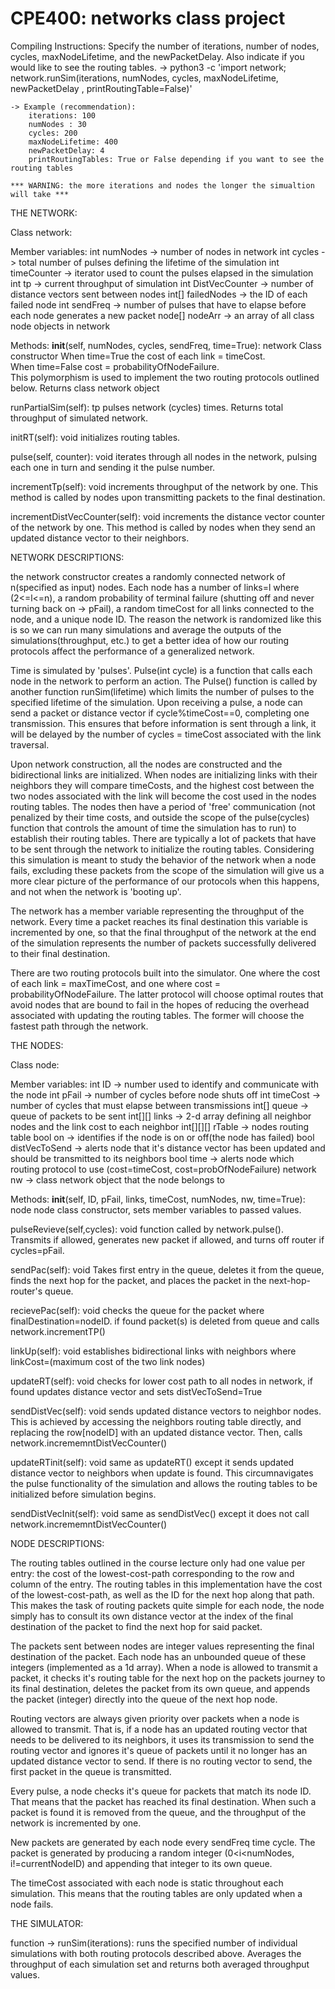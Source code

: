 # CPE400: networks class project 

Compiling Instructions:
Specify the number of iterations, number of nodes, cycles, maxNodeLifetime, and the newPacketDelay. Also indicate if you would like to see the routing tables.
 -> python3 -c 'import network; network.runSim(iterations, numNodes, cycles, maxNodeLifetime, newPacketDelay , printRoutingTable=False)'

    -> Example (recommendation):
        iterations: 100
        numNodes : 30
        cycles: 200
        maxNodeLifetime: 400
        newPacketDelay: 4
        printRoutingTables: True or False depending if you want to see the routing tables

    *** WARNING: the more iterations and nodes the longer the simualtion will take ***

THE NETWORK:

Class network:

Member variables:
int numNodes -> number of nodes in network
int cycles -> total number of pulses defining the lifetime of the simulation
int timeCounter -> iterator used to count the pulses elapsed in the simulation
int tp -> current throughput of simulation
int DistVecCounter -> number of distance vectors sent between nodes
int[] failedNodes -> the ID of each failed node 
int sendFreq -> number of pulses that have to elapse before each node generates a new packet
node[] nodeArr -> an array of all class node objects in network 

Methods:
__init__(self, numNodes, cycles, sendFreq, time=True): network
Class constructor
When time=True the cost of each link = timeCost.  
When time=False cost = probabilityOfNodeFailure.  
This polymorphism is used to implement the two routing protocols outlined below. 
Returns class network object
 
runPartialSim(self): tp
pulses network (cycles) times.
Returns total throughput of simulated network.
 
initRT(self): void
initializes routing tables.

pulse(self, counter): void
iterates through all nodes in the network, pulsing each one in turn and sending it the pulse number. 

incrementTp(self): void
increments throughput of the network by one.  This method is called by nodes upon transmitting packets to the final destination. 

incrementDistVecCounter(self): void
increments the distance vector counter of the network by one.  This method is called by nodes when they send an updated distance vector to their neighbors.




NETWORK DESCRIPTIONS:

the network constructor creates a randomly connected network of n(specified as input) nodes. Each node has a number of links=l where (2<=l<=n), a random probability of terminal failure (shutting off and never turning back on -> pFail), a random timeCost for all links connected to the node, and a unique node ID.  The reason the network is randomized like this is so we can run many simulations and average the outputs of the simulations(throughput, etc.) to get a better idea of how our routing protocols affect the performance of a generalized network. 

Time is simulated by 'pulses'.  Pulse(int cycle) is a function that calls each node in the network to perform an action.  The Pulse() function is called by another function runSim(lifetime) which limits the number of pulses to the specified lifetime of the simulation.  Upon receiving a pulse, a node can send a packet or distance vector if cycle%timeCost==0, completing one transmission. This ensures that before information is sent through a link, it will be delayed by the number of cycles = timeCost associated with the link traversal.  

Upon network construction, all the nodes are constructed and the bidirectional links are initialized.  When nodes are initializing links with their neighbors they will compare timeCosts, and the highest cost between the two nodes associated with the link will become the cost used in the nodes routing tables.  The nodes then have a period of 'free' communication (not penalized by their time costs, and outside the scope of the pulse(cycles) function that controls the amount of time the simulation has to run) to establish their routing tables.  There are typically a lot of packets that have to be sent through the network to initialize the routing tables.  Considering this simulation is meant to study the behavior of the network when a node fails, excluding these packets from the scope of the simulation will give us a more clear picture of the performance of our protocols when this happens, and not when the network is 'booting up'. 

The network has a member variable representing the throughput of the network.  Every time a packet reaches its final destination this variable is incremented by one, so that the final throughput of the network at the end of the simulation represents the number of packets successfully delivered to their final destination. 

There are two routing protocols built into the simulator.  One where the cost of each link = maxTimeCost, and one where cost = probabilityOfNodeFailure. The latter protocol will choose optimal routes that avoid nodes that are bound to fail in the hopes of reducing the overhead associated with updating the routing tables.  The former will choose the fastest path through the network. 

THE NODES:

Class node:

Member variables:
int ID -> number used to identify and communicate with the node
int pFail -> number of cycles before node shuts off
int timeCost -> number of cycles that must elapse between transmissions
int[] queue -> queue of packets to be sent
int[][] links -> 2-d array defining all neighbor nodes and the link cost to each neighbor
int[][][] rTable -> nodes routing table 
bool on -> identifies if the node is on or off(the node has failed)
bool distVecToSend -> alerts node that it's distance vector has been updated and should be transmitted to its neighbors 
bool time -> alerts node which routing protocol to use (cost=timeCost, cost=probOfNodeFailure)
network nw -> class network object that the node belongs to

Methods:
__init__(self, ID, pFail, links, timeCost, numNodes, nw, time=True): node 
node class constructor, sets member variables to passed values.

pulseRevieve(self,cycles): void
function called by network.pulse().  Transmits if allowed, generates new packet if allowed, and turns off router if cycles=pFail.  

sendPac(self): void
Takes first entry in the queue, deletes it from the queue, finds the next hop for the packet, and places the packet in the next-hop-router's queue. 

recievePac(self): void
checks the queue for the packet where finalDestination=nodeID.  if found packet(s) is deleted from queue and calls network.incrementTP()

linkUp(self): void
establishes bidirectional links with neighbors where linkCost=(maximum cost of the two link nodes)

updateRT(self): void
checks for lower cost path to all nodes in network, if found updates distance vector and sets distVecToSend=True

sendDistVec(self): void
sends updated distance vectors to neighbor nodes. This is achieved by accessing the neighbors routing table directly, and replacing the row[nodeID] with an updated distance vector. Then, calls network.incrememntDistVecCounter()

updateRTinit(self): void
same as updateRT() except it sends updated distance vector to neighbors when update is found.  This circumnavigates the pulse functionality of the simulation and allows the routing tables to be initialized before simulation begins. 

sendDistVecInit(self): void
same as sendDistVec() except it does not call network.incrememntDistVecCounter()



NODE DESCRIPTIONS:

The routing tables outlined in the course lecture only had one value per entry: the cost of the lowest-cost-path corresponding to the row and column of the entry.  The routing tables in this implementation have the cost of the lowest-cost-path, as well as the ID for the next hop along that path.  This makes the task of routing packets quite simple for each node, the node simply has to consult its own distance vector at the index of the final destination of the packet to find the next hop for said packet. 

The packets sent between nodes are integer values representing the final destination of the packet.  Each node has an unbounded queue of these integers (implemented as a 1d array).  When a node is allowed to transmit a packet, it checks it's routing table for the next hop on the packets journey to its final destination, deletes the packet from its own queue, and appends the packet (integer) directly into the queue of the next hop node. 

Routing vectors are always given priority over packets when a node is allowed to transmit.  That is, if a node has an updated routing vector that needs to be delivered to its neighbors, it uses its transmission to send the routing vector and ignores it's queue of packets until it no longer has an updated distance vector to send. If there is no routing vector to send, the first packet in the queue is transmitted. 

Every pulse, a node checks it's queue for packets that match its node ID.  That means that the packet has reached its final destination.  When such a packet is found it is removed from the queue, and the throughput of the network is incremented by one. 

New packets are generated by each node every sendFreq time cycle.  The packet is generated by producing a random integer (0<i<numNodes, i!=currentNodeID) and appending that integer to its own queue.  

The timeCost associated with each node is static throughout each simulation.  This means that the routing tables are only updated when a node fails.  


THE SIMULATOR:

function -> runSim(iterations):
runs the specified number of individual simulations with both routing protocols described above.  Averages the throughput of each simulation set and returns both averaged throughput values. 




